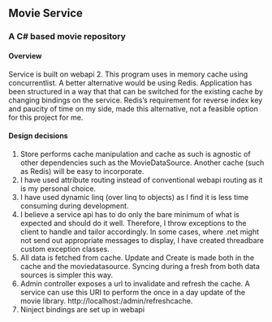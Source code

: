 ## Movie Service
### A C# based movie repository 

#### Overview

Service is built on webapi 2. This program uses in memory cache using concurrentlist. A better alternative would be using Redis. Application has been structured in a way that that can be switched for the existing cache by changing bindings on the service.  Redis’s requirement for reverse index key and paucity of time on my side, made this alternative, not a feasible option for this project for me. 

#### Design decisions

1. Store performs cache manipulation and cache as such is agnostic of other dependencies such as the MovieDataSource. Another cache (such as Redis) will be easy to incorporate. 
2. I have used attribute routing instead of conventional webapi routing as it is my personal choice. 
3. I have used dynamic linq (over linq to objects) as I find it is less time consuming during development.
4. I believe a service api has to do only the bare minimum of what is expected and should do it well. Therefore, I throw exceptions to the client to handle and tailor accordingly. In some cases, where .net might not send out appropriate messages to display, I have created threadbare custom exception classes.
5. All data is fetched from cache. Update and Create is made both in the cache and the moviedatasource. Syncing during a fresh from both data sources is simpler this way.
6. Admin controller exposes a url to invalidate and refresh the cache. A service can use this URI to perform the once in a day update of the movie library. http://localhost:<port>/admin/refreshcache. 
7. Ninject bindings are set up in webapi
